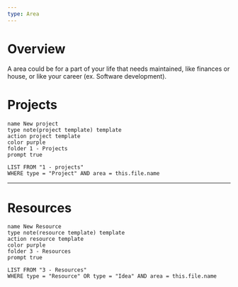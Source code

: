 ```yaml
---
type: Area
---
```

# Overview
A area could be for a part of your life that needs maintained, like finances or house, or like your career (ex. Software development).
# Projects
```button
name New project
type note(project template) template
action project template
color purple
folder 1 - Projects
prompt true
```
```dataview
LIST FROM "1 - projects"
WHERE type = "Project" AND area = this.file.name
```
---
# Resources
```button
name New Resource
type note(resource template) template
action resource template
color purple
folder 3 - Resources
prompt true
```
```dataview
LIST FROM "3 - Resources"
WHERE type = "Resource" OR type = "Idea" AND area = this.file.name
```